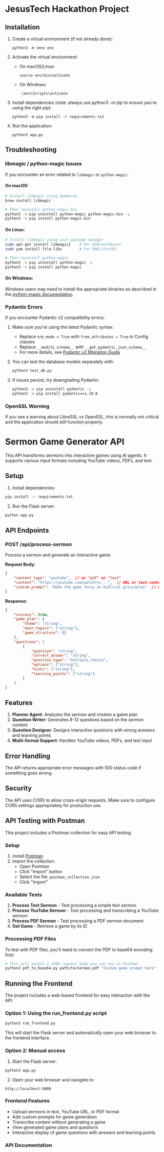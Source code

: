 # JesusTech Hackathon Project

## Installation

1. Create a virtual environment (if not already done):
   ```
   python3 -m venv env
   ```

2. Activate the virtual environment:
   - On macOS/Linux:
     ```
     source env/bin/activate
     ```
   - On Windows:
     ```
     .\env\Scripts\activate
     ```

3. Install dependencies (note: always use python3 -m pip to ensure you're using the right pip):
   ```
   python3 -m pip install -r requirements.txt
   ```

4. Run the application:
   ```
   python3 app.py
   ```

## Troubleshooting

### libmagic / python-magic Issues

If you encounter an error related to `libmagic` or `python-magic`:

#### On macOS:
```bash
# Install libmagic using Homebrew
brew install libmagic

# Then reinstall python-magic-bin
python3 -m pip uninstall python-magic python-magic-bin -y
python3 -m pip install python-magic-bin
```

#### On Linux:
```bash
# Install libmagic using your package manager
sudo apt-get install libmagic1    # For Debian/Ubuntu
sudo yum install file-libs        # For RHEL/CentOS

# Then reinstall python-magic
python3 -m pip uninstall python-magic -y
python3 -m pip install python-magic
```

#### On Windows:
Windows users may need to install the appropriate binaries as described in the [python-magic documentation](https://github.com/ahupp/python-magic#dependencies).

### Pydantic Errors

If you encounter Pydantic v2 compatibility errors:

1. Make sure you're using the latest Pydantic syntax:
   - Replace `orm_mode = True` with `from_attributes = True` in Config classes
   - Replace `__modify_schema__` with `__get_pydantic_json_schema__`
   - For more details, see [Pydantic v2 Migration Guide](https://docs.pydantic.dev/latest/migration/)

2. You can test the database models separately with:
   ```bash
   python3 test_db.py
   ```

3. If issues persist, try downgrading Pydantic:
   ```bash
   python3 -m pip uninstall pydantic -y
   python3 -m pip install pydantic==1.10.8
   ```

### OpenSSL Warning

If you see a warning about LibreSSL vs OpenSSL, this is normally not critical and the application should still function properly.

# Sermon Game Generator API

This API transforms sermons into interactive games using AI agents. It supports various input formats including YouTube videos, PDFs, and text.

## Setup

1. Install dependencies:
```bash
pip install -r requirements.txt
```

2. Run the Flask server:
```bash
python app.py
```

## API Endpoints

### POST /api/process-sermon

Process a sermon and generate an interactive game.

**Request Body:**
```json
{
    "content_type": "youtube",  // or "pdf" or "text"
    "content": "https://youtube.com/watch?v=...",  // URL or text content
    "custom_prompt": "Make the game focus on biblical principles"  // optional
}
```

**Response:**
```json
{
    "success": true,
    "game_plan": {
        "theme": "string",
        "main_topics": ["string"],
        "game_structure": {}
    },
    "questions": [
        {
            "question": "string",
            "correct_answer": "string",
            "question_type": "multiple_choice",
            "options": ["string"],
            "hints": ["string"],
            "learning_points": ["string"]
        }
    ]
}
```

## Features

1. **Planner Agent**: Analyzes the sermon and creates a game plan
2. **Question Writer**: Generates 8-12 questions based on the sermon content
3. **Question Designer**: Designs interactive questions with wrong answers and learning points
4. **Multi-format Support**: Handles YouTube videos, PDFs, and text input

## Error Handling

The API returns appropriate error messages with 500 status code if something goes wrong.

## Security

The API uses CORS to allow cross-origin requests. Make sure to configure CORS settings appropriately for production use.

## API Testing with Postman

This project includes a Postman collection for easy API testing.

### Setup

1. Install [Postman](https://www.postman.com/downloads/)
2. Import the collection:
   - Open Postman
   - Click "Import" button
   - Select the file: `postman_collection.json`
   - Click "Import"

### Available Tests

1. **Process Text Sermon** - Test processing a simple text sermon
2. **Process YouTube Sermon** - Test processing and transcribing a YouTube sermon
3. **Process PDF Sermon** - Test processing a PDF sermon document
4. **Get Game** - Retrieve a game by its ID

### Processing PDF Files

To test with PDF files, you'll need to convert the PDF to base64 encoding first:

```bash
# This will output a JSON request body you can use in Postman
python3 pdf_to_base64.py path/to/sermon.pdf "Custom game prompt here"
```

## Running the Frontend

The project includes a web-based frontend for easy interaction with the API.

### Option 1: Using the run_frontend.py script

```bash
python3 run_frontend.py
```

This will start the Flask server and automatically open your web browser to the frontend interface.

### Option 2: Manual access

1. Start the Flask server:
```bash
python3 app.py
```

2. Open your web browser and navigate to:
```
http://localhost:5000
```

### Frontend Features

- Upload sermons in text, YouTube URL, or PDF format
- Add custom prompts for game generation
- Transcribe content without generating a game
- View generated game plans and questions
- Interactive display of game questions with answers and learning points

### API Documentation